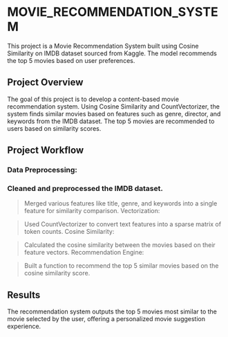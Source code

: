 # MOVIE_RECOMMENDATION_SYSTEM
This project is a Movie Recommendation System built using Cosine Similarity on IMDB dataset sourced from Kaggle. The model recommends the top 5 movies based on user preferences.

## Project Overview
The goal of this project is to develop a content-based movie recommendation system. Using Cosine Similarity and CountVectorizer, the system finds similar movies based on features such as genre, director, and keywords from the IMDB dataset. The top 5 movies are recommended to users based on similarity scores.

## Project Workflow
### Data Preprocessing:

### Cleaned and preprocessed the IMDB dataset.
> Merged various features like title, genre, and keywords into a single feature for similarity comparison.
Vectorization:

> Used CountVectorizer to convert text features into a sparse matrix of token counts.
Cosine Similarity:

> Calculated the cosine similarity between the movies based on their feature vectors.
Recommendation Engine:

> Built a function to recommend the top 5 similar movies based on the cosine similarity score.

## Results
The recommendation system outputs the top 5 movies most similar to the movie selected by the user, offering a personalized movie suggestion experience.
